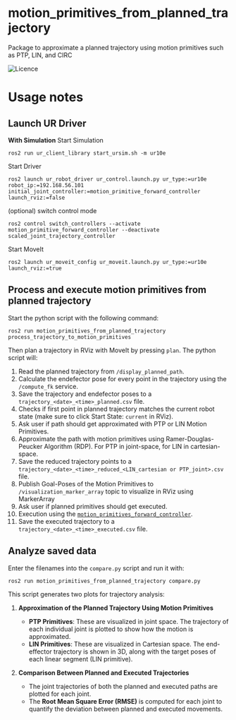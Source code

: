 motion_primitives_from_planned_trajectory
==========================================

Package to approximate a planned trajectory using motion primitives such as PTP, LIN, and CIRC

![Licence](https://img.shields.io/badge/License-Apache-2.0-blue.svg)

# Usage notes
## Launch UR Driver
**With Simulation**
Start Simulation
```
ros2 run ur_client_library start_ursim.sh -m ur10e
```
Start Driver
```
ros2 launch ur_robot_driver ur_control.launch.py ur_type:=ur10e robot_ip:=192.168.56.101 initial_joint_controller:=motion_primitive_forward_controller launch_rviz:=false
```
(optional) switch control mode
```
ros2 control switch_controllers --activate motion_primitive_forward_controller --deactivate scaled_joint_trajectory_controller
```
Start MoveIt
```
ros2 launch ur_moveit_config ur_moveit.launch.py ur_type:=ur10e launch_rviz:=true
```

## Process and execute motion primitives from planned trajectory
Start the python script with the following command:
```
ros2 run motion_primitives_from_planned_trajectory process_trajectory_to_motion_primitives
```
Then plan a trajectory in RViz with MoveIt by pressing `plan`. The python script will:
1. Read the planned trajectory from `/display_planned_path`.
2. Calculate the endefector pose for every point in the trajectory using the `/compute_fk` service.
3. Save the trajectory and endefector poses to a `trajectory_<date>_<time>_planned.csv` file.
4. Checks if first point in planned trajectory matches the current robot state (make sure to click Start State: `current` in RViz).
5. Ask user if path should get approximated with PTP or LIN Motion Primitives.
6. Approximate the path with motion primitives using Ramer-Douglas-Peucker Algorithm (RDP). For PTP in joint-space, for LIN in cartesian-space.
7. Save the reduced trajectory points to a `trajectory_<date>_<time>_reduced_<LIN_cartesian or PTP_joint>.csv` file.
8. Publish Goal-Poses of the Motion Primitives to `/visualization_marker_array` topic to visualize in RViz using MarkerArray
9. Ask user if planned primitives should get executed.
10. Execution using the [`motion_primitives_forward_controller`](https://github.com/b-robotized-forks/ros2_controllers/tree/motion_primitive_forward_controller/motion_primitives_forward_controller).
11. Save the executed trajectory to a `trajectory_<date>_<time>_executed.csv` file.

## Analyze saved data
Enter the filenames into the `compare.py` script and run it with:
```
ros2 run motion_primitives_from_planned_trajectory compare.py
```
This script generates two plots for trajectory analysis:
1. **Approximation of the Planned Trajectory Using Motion Primitives**  
   - **PTP Primitives**: These are visualized in joint space. The trajectory of each individual joint is plotted to show how the motion is approximated.
   - **LIN Primitives**: These are visualized in Cartesian space. The end-effector trajectory is shown in 3D, along with the target poses of each linear segment (LIN primitive).

2. **Comparison Between Planned and Executed Trajectories**  
   - The joint trajectories of both the planned and executed paths are plotted for each joint.
   - The **Root Mean Square Error (RMSE)** is computed for each joint to quantify the deviation between planned and executed movements.
